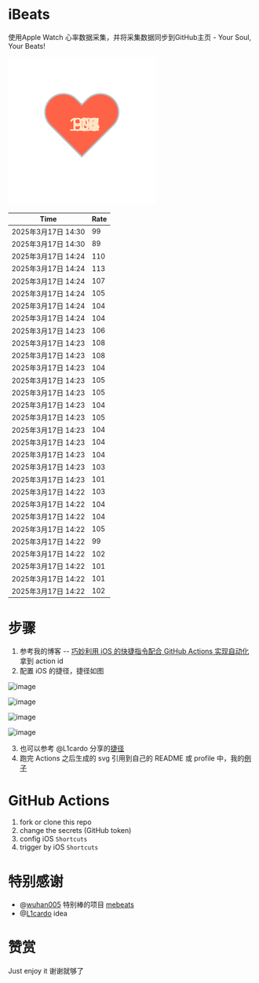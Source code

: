 # iBeats
使用Apple Watch 心率数据采集，并将采集数据同步到GitHub主页 - Your Soul, Your Beats!

![](./files/heart.svg)

<!--START_SECTION:my_heart_rate-->
| Time | Rate | 
 | ---- | ---- | 
| 2025年3月17日 14:30 | 99 |
| 2025年3月17日 14:30 | 89 |
| 2025年3月17日 14:24 | 110 |
| 2025年3月17日 14:24 | 113 |
| 2025年3月17日 14:24 | 107 |
| 2025年3月17日 14:24 | 105 |
| 2025年3月17日 14:24 | 104 |
| 2025年3月17日 14:24 | 104 |
| 2025年3月17日 14:23 | 106 |
| 2025年3月17日 14:23 | 108 |
| 2025年3月17日 14:23 | 108 |
| 2025年3月17日 14:23 | 104 |
| 2025年3月17日 14:23 | 105 |
| 2025年3月17日 14:23 | 105 |
| 2025年3月17日 14:23 | 104 |
| 2025年3月17日 14:23 | 105 |
| 2025年3月17日 14:23 | 104 |
| 2025年3月17日 14:23 | 104 |
| 2025年3月17日 14:23 | 104 |
| 2025年3月17日 14:23 | 103 |
| 2025年3月17日 14:23 | 101 |
| 2025年3月17日 14:22 | 103 |
| 2025年3月17日 14:22 | 104 |
| 2025年3月17日 14:22 | 104 |
| 2025年3月17日 14:22 | 105 |
| 2025年3月17日 14:22 | 99 |
| 2025年3月17日 14:22 | 102 |
| 2025年3月17日 14:22 | 101 |
| 2025年3月17日 14:22 | 101 |
| 2025年3月17日 14:22 | 102 |

<!--END_SECTION:my_heart_rate-->

# 步骤
1. 参考我的博客 -- [巧妙利用 iOS 的快捷指令配合 GitHub Actions 实现自动化](https://github.com/yihong0618/gitblog/issues/198) 拿到 action id
2. 配置 iOS 的捷径，捷径如图

![image](https://user-images.githubusercontent.com/15976103/122154218-0db0b480-ce97-11eb-93bb-5aec07c558dc.png)

![image](https://user-images.githubusercontent.com/15976103/122154236-186b4980-ce97-11eb-8e4b-70551a0391ae.png)

![image](https://user-images.githubusercontent.com/15976103/122154268-2d47dd00-ce97-11eb-902e-3acf292265a9.png)

![image](https://user-images.githubusercontent.com/15976103/122174055-fa144680-ceb4-11eb-9be2-3eb83cd516f7.png)

3. 也可以参考 @L1cardo 分享的[捷径](https://www.icloud.com/shortcuts/6ab6047b459c41ad822ad6b94b1c03d4)
4. 跑完 Actions 之后生成的 svg 引用到自己的 README 或 profile 中，我的[例子](https://github.com/yihong0618) 

# GitHub Actions

1. fork or clone this repo
2. change the secrets (GitHub token)
3. config iOS `Shortcuts` 
4. trigger by iOS `Shortcuts`

# 特别感谢
- @[wuhan005](https://github.com/wuhan005) 特别棒的项目 [mebeats](https://github.com/wuhan005/mebeats)
- @[L1cardo](https://github.com/L1cardo) idea

# 赞赏
Just enjoy it
谢谢就够了
